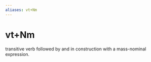 ```yaml
---
aliases: vt+Nm
---
```

# vt+Nm

transitive verb followed by and in construction with a mass-nominal expression.